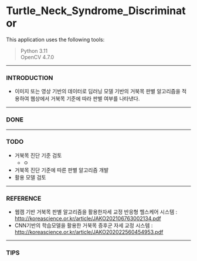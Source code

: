 # Turtle_Neck_Syndrome_Discriminator




This application uses the following tools:

> Python 3.11  
> OpenCV 4.7.0

---

### INTRODUCTION

* 이미지 또는 영상 기반의 데이터로 딥러닝 모델 기반의 거북목 판별 알고리즘을 적용하여 웹상에서 거북목 기준에 따라 판별 여부를 나타낸다.



---


### DONE


---


### TODO




* 거북목 진단 기준 검토
  - ㅇ 
* 거북목 진단 기준에 따른 판별 알고리즘 개발
* 활용 모델 검토


---


### REFERENCE 

* 웹캠 기반 거북목 판별 알고리즘을 활용한자세 교정 반응형 헬스케어 시스템 : http://koreascience.or.kr/article/JAKO202106763002134.pdf
* CNN기반의 학습모델을 활용한 거북목 증후군 자세 교정 시스템 : http://koreascience.or.kr/article/JAKO202022560454953.pdf


---

### TIPS
